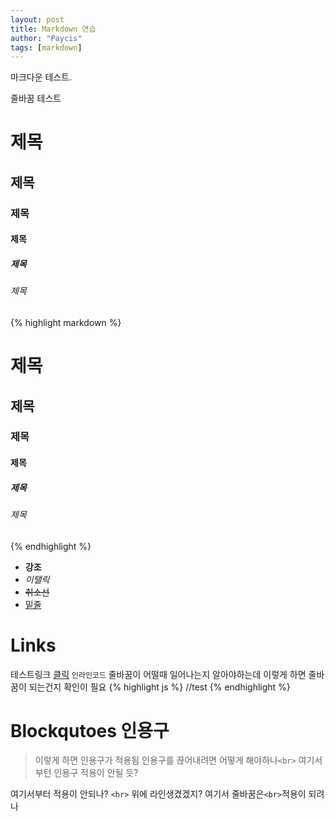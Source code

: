 ```yaml
---
layout: post
title: Markdown 연습
author: "Paycis"
tags: [markdown]
---
```


마크다운 테스트.

줄바꿈 테스트

# 제목
## 제목
### 제목
#### 제목
##### 제목
###### 제목
{% highlight markdown %}
# 제목
## 제목
### 제목
#### 제목
##### 제목
###### 제목
{% endhighlight %}

- **강조**
- _이탤릭_
- ~~취소선~~
- <ins>밑줄</ins>

# Links
테스트링크 [클릭](#)
`인라인코드`
줄바꿈이 어떨때 일어나는지 알아야하는데
이렇게 하면 줄바꿈이 되는건지 확인이 필요
{% highlight js %}
//test
{% endhighlight %}

# Blockqutoes 인용구
> 이렇게 하면 인용구가 적용됨
인용구를 끊어내려면 어떻게 해야하나`<br>`
여기서부턴 인용구 적용이 안될 듯?

여기서부터 적용이 안되나?
`<hr>`
위에 라인생겼겠지? 여기서 줄바꿈은`<br>`적용이 되려나